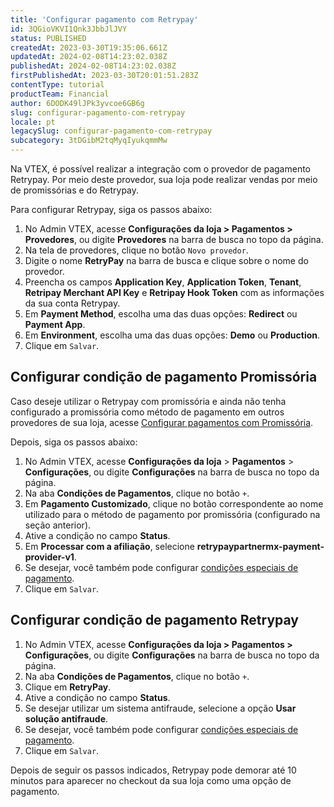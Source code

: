 ```yaml
---
title: 'Configurar pagamento com Retrypay'
id: 3QGioVKVI1Qnk3JbbJlJVY
status: PUBLISHED
createdAt: 2023-03-30T19:35:06.661Z
updatedAt: 2024-02-08T14:23:02.038Z
publishedAt: 2024-02-08T14:23:02.038Z
firstPublishedAt: 2023-03-30T20:01:51.283Z
contentType: tutorial
productTeam: Financial
author: 6DODK49lJPk3yvcoe6GB6g
slug: configurar-pagamento-com-retrypay
locale: pt
legacySlug: configurar-pagamento-com-retrypay
subcategory: 3tDGibM2tqMyqIyukqmmMw
---
```


Na VTEX, é possível realizar a integração com o provedor de pagamento Retrypay. Por meio deste provedor, sua loja pode realizar vendas por meio de promissórias e do Retrypay.

Para configurar Retrypay, siga os passos abaixo:

1. No Admin VTEX, acesse __Configurações da loja > Pagamentos > Provedores__, ou digite __Provedores__ na barra de busca no topo da página.
2. Na tela de provedores, clique no botão `Novo provedor`.
3. Digite o nome __RetryPay__ na barra de busca e clique sobre o nome do provedor.
4. Preencha os campos __Application Key__, __Application Token__, __Tenant__, __Retripay Merchant API Key__ e __Retripay Hook Token__ com as informações da sua conta Retrypay.
5. Em __Payment Method__, escolha uma das duas opções: __Redirect__ ou __Payment App__.
6. Em __Environment__, escolha uma das duas opções: __Demo__ ou __Production__.
7. Clique em `Salvar`.

## Configurar condição de pagamento Promissória

Caso deseje utilizar o Retrypay com promissória e ainda não tenha configurado a promissória como método de pagamento em outros provedores de sua loja, acesse [Configurar pagamentos com Promissória](https://help.vtex.com/pt/tutorial/configurar-pagamentos-com-promissoria).

Depois, siga os passos abaixo:

1. No Admin VTEX, acesse **Configurações da loja** > **Pagamentos** > **Configurações**, ou digite **Configurações** na barra de busca no topo da página.
2. Na aba __Condições de Pagamentos__, clique no botão `+`.
3. Em __Pagamento Customizado__, clique no botão correspondente ao nome utilizado para o método de pagamento por promissória (configurado na seção anterior).
4. Ative a condição no campo __Status__.
5. Em __Processar com a afiliação__, selecione __retrypaypartnermx-payment-provider-v1__.
6. Se desejar, você também pode configurar [condições especiais de pagamento](https://help.vtex.com/pt/tutorial/condicoes-especiais--tutorials_456#).
7. Clique em `Salvar`.

## Configurar condição de pagamento Retrypay

1. No Admin VTEX, acesse __Configurações da loja > Pagamentos > Configurações__, ou digite __Configurações__ na barra de busca no topo da página.
2. Na aba __Condições de Pagamentos__, clique no botão `+`.
3. Clique em __RetryPay__.
4. Ative a condição no campo __Status__.
5. Se desejar utilizar um sistema antifraude, selecione a opção __Usar solução antifraude__.
6. Se desejar, você também pode configurar [condições especiais de pagamento](https://help.vtex.com/pt/tutorial/condicoes-especiais--tutorials_456#).
7. Clique em `Salvar`.

Depois de seguir os passos indicados, Retrypay pode demorar até 10 minutos para aparecer no checkout da sua loja como uma opção de pagamento. 

